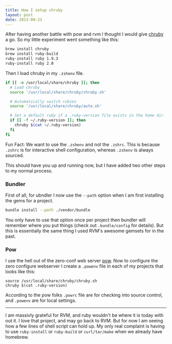 ```yaml
---
title: How I setup chruby
layout: post
date: 2013-09-23
---
```


After having another battle with pow and rvm I thought I would give [chruby](https://github.com/postmodern/chruby) a go. So my little experiment went something like this:

```bash
brew install chruby
brew install ruby-build
ruby-install ruby 1.9.3
ruby-install ruby 2.0
```

Then I load chruby in my `.zshenv` file.


```bash
if [[ -e /usr/local/share/chruby ]]; then
  # Load chruby
  source '/usr/local/share/chruby/chruby.sh'

  # Automatically switch rubies
  source '/usr/local/share/chruby/auto.sh'

  # Set a default ruby if a .ruby-version file exists in the home dir
  if [[ -f ~/.ruby-version ]]; then
    chruby $(cat ~/.ruby-version)
  fi
fi

```

Fun Fact: We want to use the `.zshenv` and not the `.zshrc`. This is because `.zshrc` is for interactive shell configuration, whereas `.zshenv` is always sourced.

This should have you up and running now, but I have added two other steps to my normal process.

### Bundler

First of all, for ubndler I now use the `--path` option when I am first installing the gems for a project.

```bash
bundle install --path ./vendor/bundle
```

You only have to use that option once per project then bundler will remember where you put things (check out `.bundle/config` for details). But this is essentially the same thing I used RVM's awesome gemsets for in the past.

### Pow

I use the hell out of the zero-conf web server [pow](http://pow.cx/). Now to configure the zero configure webserver I create a `.powenv` file in each of my projects that looks like this:

```
source /usr/local/share/chruby/chruby.sh
chruby $(cat .ruby-version)
```

According to the pow folks `.powrc` file are for checking into source control, and `.powenv` are for local settings.

----

I am massivly grateful for RVM, and ruby wouldn't be where it is today with out it. I love that project, and may go back to RVM. But for now I am seeing how a few lines of shell script can hold up. My only real complaint is having to use `ruby-install` or `ruby-build` or `curl/tar/make` when we already have homebrew.
